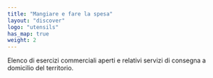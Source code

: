 ```yaml
---
title: "Mangiare e fare la spesa"
layout: "discover"
logo: "utensils"
has_map: true
weight: 2
---
```


Elenco di esercizi commerciali aperti e relativi servizi di consegna a domicilio del territorio.
